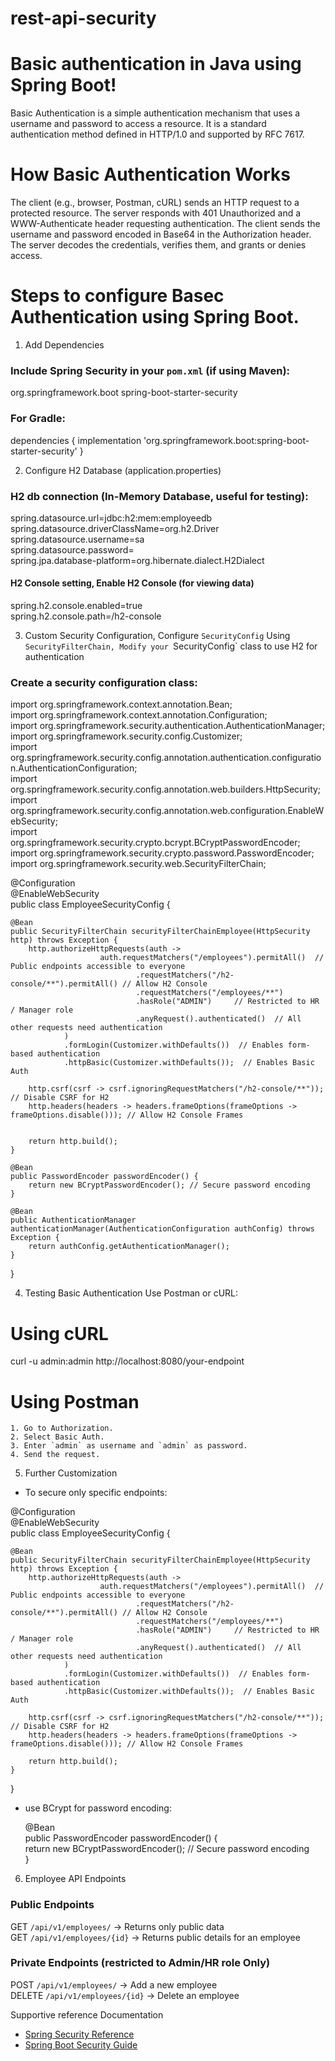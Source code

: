 # rest-api-security
# Basic authentication in Java using Spring Boot!

Basic Authentication is a simple authentication mechanism that uses a username and password to access a resource. It is a standard authentication method defined in HTTP/1.0 and supported by RFC 7617.

# How Basic Authentication Works
The client (e.g., browser, Postman, cURL) sends an HTTP request to a protected resource.
The server responds with 401 Unauthorized and a WWW-Authenticate header requesting authentication.
The client sends the username and password encoded in Base64 in the Authorization header.
The server decodes the credentials, verifies them, and grants or denies access.

# Steps to configure Basec Authentication using Spring Boot.

1. Add Dependencies
### Include Spring Security in your `pom.xml` (if using Maven):

<dependency>
    <groupId>org.springframework.boot</groupId>
    <artifactId>spring-boot-starter-security</artifactId>
</dependency>

### For Gradle:
dependencies {
    implementation 'org.springframework.boot:spring-boot-starter-security'
}

2. Configure H2 Database (application.properties)
### H2 db connection (In-Memory Database, useful for testing):
spring.datasource.url=jdbc:h2:mem:employeedb  
spring.datasource.driverClassName=org.h2.Driver  
spring.datasource.username=sa  
spring.datasource.password=  
spring.jpa.database-platform=org.hibernate.dialect.H2Dialect  

#### H2 Console setting, Enable H2 Console (for viewing data)
spring.h2.console.enabled=true  
spring.h2.console.path=/h2-console  

3. Custom Security Configuration, Configure `SecurityConfig` Using `SecurityFilterChain, Modify your `SecurityConfig` class to use H2 for authentication

### Create a security configuration class:

import org.springframework.context.annotation.Bean;  
import org.springframework.context.annotation.Configuration;  
import org.springframework.security.authentication.AuthenticationManager;  
import org.springframework.security.config.Customizer;  
import org.springframework.security.config.annotation.authentication.configuration.AuthenticationConfiguration;  
import org.springframework.security.config.annotation.web.builders.HttpSecurity;  
import org.springframework.security.config.annotation.web.configuration.EnableWebSecurity;  
import org.springframework.security.crypto.bcrypt.BCryptPasswordEncoder;  
import org.springframework.security.crypto.password.PasswordEncoder;  
import org.springframework.security.web.SecurityFilterChain;  

@Configuration  
@EnableWebSecurity  
public class EmployeeSecurityConfig {

    @Bean
    public SecurityFilterChain securityFilterChainEmployee(HttpSecurity http) throws Exception {
        http.authorizeHttpRequests(auth ->
                        auth.requestMatchers("/employees").permitAll()  // Public endpoints accessible to everyone
                                .requestMatchers("/h2-console/**").permitAll() // Allow H2 Console
                                .requestMatchers("/employees/**")
                                .hasRole("ADMIN")     // Restricted to HR / Manager role
                                .anyRequest().authenticated()  // All other requests need authentication
                )
                .formLogin(Customizer.withDefaults())  // Enables form-based authentication
                .httpBasic(Customizer.withDefaults());  // Enables Basic Auth

        http.csrf(csrf -> csrf.ignoringRequestMatchers("/h2-console/**")); // Disable CSRF for H2
        http.headers(headers -> headers.frameOptions(frameOptions -> frameOptions.disable())); // Allow H2 Console Frames


        return http.build();
    }

    @Bean
    public PasswordEncoder passwordEncoder() {
        return new BCryptPasswordEncoder(); // Secure password encoding
    }

    @Bean
    public AuthenticationManager authenticationManager(AuthenticationConfiguration authConfig) throws Exception {
        return authConfig.getAuthenticationManager();
    }

}


4. Testing Basic Authentication
Use Postman or cURL:

# Using cURL
curl -u admin:admin http://localhost:8080/your-endpoint

# Using Postman
    1. Go to Authorization.
    2. Select Basic Auth.
    3. Enter `admin` as username and `admin` as password.
    4. Send the request.

5. Further Customization
- To secure only specific endpoints:

@Configuration  
@EnableWebSecurity  
public class EmployeeSecurityConfig {

    @Bean  
    public SecurityFilterChain securityFilterChainEmployee(HttpSecurity http) throws Exception {
        http.authorizeHttpRequests(auth ->
                        auth.requestMatchers("/employees").permitAll()  // Public endpoints accessible to everyone
                                .requestMatchers("/h2-console/**").permitAll() // Allow H2 Console
                                .requestMatchers("/employees/**")
                                .hasRole("ADMIN")     // Restricted to HR / Manager role
                                .anyRequest().authenticated()  // All other requests need authentication
                )
                .formLogin(Customizer.withDefaults())  // Enables form-based authentication
                .httpBasic(Customizer.withDefaults());  // Enables Basic Auth

        http.csrf(csrf -> csrf.ignoringRequestMatchers("/h2-console/**")); // Disable CSRF for H2
        http.headers(headers -> headers.frameOptions(frameOptions -> frameOptions.disable())); // Allow H2 Console Frames

        return http.build();
    }
}

- use BCrypt for password encoding:

  @Bean  
    public PasswordEncoder passwordEncoder() {  
        return new BCryptPasswordEncoder(); // Secure password encoding  
    }  
6. Employee API Endpoints

  ### Public Endpoints
  GET `/api/v1/employees/` → Returns only public data  
  GET `/api/v1/employees/{id}` → Returns public details for an employee  

  ### Private Endpoints (restricted to Admin/HR role Only)
  POST `/api/v1/employees/` → Add a new employee  
  DELETE `/api/v1/employees/{id}` → Delete an employee  


Supportive reference Documentation
- [Spring Security Reference](https://docs.spring.io/spring-security/reference/index.html)
- [Spring Boot Security Guide](https://docs.spring.io/spring-boot/docs/current/reference/html/application-properties.html#appendix.application-properties.security)

